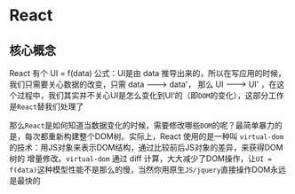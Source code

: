 # React

## 核心概念

React 有个 UI = f(data) 公式：UI是由 data 推导出来的，所以在写应用的时候，我们只需要关心数据的改变，只需  data ---> data'， 那么 UI ---> UI' ，在这个过程中，我们其实并不关心UI是怎么变化到UI‘的（即`DOM`的变化），这部分工作是`React`替我们处理了

那么`React`是如何知道当数据变化的时候，需要修改哪些`DOM`的呢？最简单暴力的是，每次都重新构建整个DOM树。实际上，React 使用的是一种叫 `virtual-dom` 的技术：用JS对象来表示DOM结构，通过比较前后JS对象的差异，来获得DOM树的 增量修改。`virtual-dom` 通过 diff 计算，大大减少了DOM操作，让`UI = f(data)`这种模型性能不是那么的慢，当然你用原生`JS/jquery`直接操作DOM永远是最快的